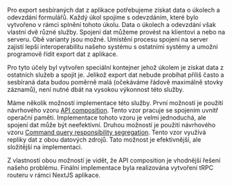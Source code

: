 Pro export sesbíraných dat z aplikace potřebujeme získat data o úkolech a
odevzdání formulářů. Každý úkol spojíme s odevzdáním, které bylo vytvořeno v
rámci splnění tohoto úkolu. Data o úkolech a odevzdání však vlastní dvě různé
služby. Spojení dat můžeme provést na klientovi a nebo na serveru. Obě varianty
jsou možné. Umístění procesu spojení na server zajistí lepší interoperabilitu
našeho systému s ostatními systémy a umožní programově řídit export dat z
aplikace.

Pro tyto účely byl vytvořen speciální kontejner jehož úkolem je získat data z
ostatních služeb a spojit je. Jelikož export dat nebude probíhat příliš často a
sesbíraná data budou poměrně malá (očekáváme řádově maximálně stovky záznamů),
není nutné dbát na vysokou výkonnost této služby.

Máme několik možností implementace této služby. První možností je použití
návrhového vzoru [API composition][api_composition]. Tento vzor pracuje se
spojením uvnitř operační paměti. Implementace tohoto vzoru je velmi jednoduchá,
ale spojení dat může být neefektivní. Druhou možností je použití návrhového
vzoru [Command query responsibility segregation][cqrs]. Tento vzor využívá
repliky dat z obou datových zdrojů. Tato možnost je efektivnější, ale složitější
na implementaci.

Z vlastností obou možností je vidět, že API composition je vhodnější řešení
našeho problému. Finální implementace byla realizována vytvoření tRPC routeru v
rámci NextJS aplikace.

[api_composition]: https://microservices.io/patterns/data/api-composition.html
[cqrs]: https://microservices.io/patterns/data/cqrs.html
